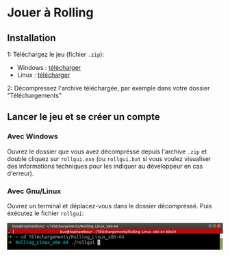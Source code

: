 # Jouer à Rolling

## Installation

1: Téléchargez le jeu (fichier `.zip`):

* Windows : [télécharger](https://tracim.bux.fr/ui/guest-download/737b35b3-d3dc-477c-99ee-d25fdaa09f26)
* Linux : [télécharger](https://tracim.bux.fr/ui/guest-download/81c83092-32c9-4df8-a5db-61dd69c6659c)

2: Décompressez l'archive téléchargée, par exemple dans votre dossier "Téléchargements"

## Lancer le jeu et se créer un compte

### Avec Windows

Ouvrez le dossier que vous avez décompréssé depuis l'archive `.zip` et double cliquez sur `rollgui.exe` (ou `rollgui.bat` si vous voulez visualiser des informations techniques pour les indiquer au développeur en cas d'erreur).

### Avec Gnu/Linux

Ouvrez un terminal et déplacez-vous dans le dossier décompréssé. Puis éxécutez le fichier `rollgui`:

![start under linux](src/2021-03-09_19-12.png)
